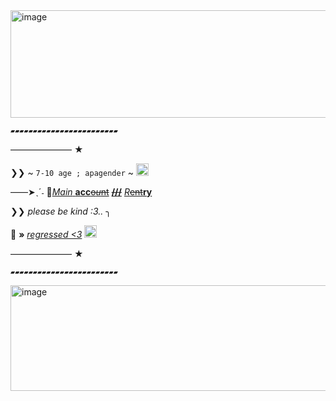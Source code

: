 <img width="736" height="172" alt="image" src="https://github.com/user-attachments/assets/e8d11afd-b75a-487b-b0f9-b8e221204887" />

**`▰▰▰▰▰▰▰▰▰▰▰▰▰▰▰▰▰▰▰▰▰▰▰▰`**

——————— ★

❯❯ ~ `7-10 age ; apagender` ~ <img width="20" height="20" alt="image" src="https://github.com/user-attachments/assets/97e90743-5641-463c-86eb-c9204d6382db" />

 
——➤ˎˊ˗ :mushroom:[*Main* **acc**~~o*u*nt~~](https://github.com/Cannibalistic-Ways-Of-Life)  <ins>**~~///~~**</ins>  [*R*~~ent~~**ry**](https://rentry.co/sally_face10)

❯❯ *please be kind :3..* ╮  

 🖤 **»** <ins>*regressed <3*</ins> <img width="20" height="20" alt="image" src="https://github.com/user-attachments/assets/5a8a0bf1-6b6f-4c25-b9c5-b94ff090d9ce" />



——————— ★

**`▰▰▰▰▰▰▰▰▰▰▰▰▰▰▰▰▰▰▰▰▰▰▰▰`**

<img width="700" height="169" alt="image" src="https://github.com/user-attachments/assets/3011f0d4-0720-4828-a6e1-042939429589" />
